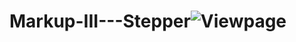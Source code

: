 # Markup-III---Stepper![Viewpage](https://user-images.githubusercontent.com/125915698/224158221-8127f6c0-8aa5-48b9-830e-c3180c1828cc.png)
